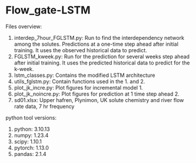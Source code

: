 # Flow_gate-LSTM
Files overview: 

1. interdep_7hour_FGLSTM.py: Run to find the interdependency network among the solutes. Predictions at a one-time step ahead after initial training. It uses the observed historical data to predict.
2. FGLSTM_kweek.py: Run for the prediction for several weeks step ahead after initial training. It uses the predicted historical data to predict for the k-week.
3. lstm_classes.py: Contains the modified LSTM architecture
4. utils_fglstm.py: Contain functions used in the 1. and 2.  
5. plot_jk_incre.py: Plot figures for incremental model 1.
6. plot_jk_noincre.py: Plot figures for prediction at 1 time step ahead 2.
7. sd01.xlsx: Upper hafren, Plynimon, UK solute chemistry and river flow rate data, 7 hr frequency


python tool versions:
1. python: 3.10.13
2. numpy: 1.23.4
3. scipy: 1.10.1
4. pytorch: 1.13.0
5. pandas: 2.1.4

